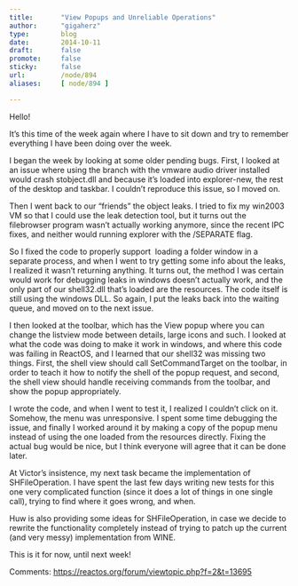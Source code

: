 ```yaml
---
title:       "View Popups and Unreliable Operations"
author:      "gigaherz"
type:        blog
date:        2014-10-11
draft:       false
promote:     false
sticky:      false
url:         /node/894
aliases:     [ node/894 ]

---
```


<p>Hello!</p>
<p>It’s this time of the week again where I have to sit down and try to remember everything I have been doing over the week.</p>
<p>I began the week by looking at some older pending bugs. First, I looked at an issue where using the branch with the vmware audio driver installed would crash stobject.dll and because it’s loaded into explorer-new, the rest of the desktop and taskbar. I couldn’t reproduce this issue, so I moved on.</p>
<p>Then I went back to our “friends” the object leaks. I tried to fix my win2003 VM so that I could use the leak detection tool, but it turns out the filebrowser program wasn’t actually working anymore, since the recent IPC fixes, and neither would running explorer with the /SEPARATE flag.</p>
<p>So I fixed the code to properly support &nbsp;loading a folder window in a separate process, and when I went to try getting some info about the leaks, I realized it wasn’t returning anything. It turns out, the method I was certain would work for debugging leaks in windows doesn’t actually work, and the only part of our shell32.dll that’s loaded are the resources. The code itself is still using the windows DLL. So again, I put the leaks back into the waiting queue, and moved on to the next issue.</p>
<p>I then looked at the toolbar, which has the View popup where you can change the listview mode between details, large icons and such. I looked at what the code was doing to make it work in windows, and where this code was failing in ReactOS, and I learned that our shell32 was missing two things. First, the shell view should call SetCommandTarget on the toolbar, in order to teach it how to notify the shell of the popup request, and second, the shell view should handle receiving commands from the toolbar, and show the popup appropriately.</p>
<p>I wrote the code, and when I went to test it, I realized I couldn’t click on it. Somehow, the menu was unresponsive. I spent some time debugging the issue, and finally I worked around it by making a copy of the popup menu instead of using the one loaded from the resources directly. Fixing the actual bug would be nice, but I think everyone will agree that it can be done later.</p>
<p>At Victor’s insistence, my next task became the implementation of SHFileOperation. I have spent the last few days writing new tests for this one very complicated function (since it does a lot of things in one single call), trying to find where it goes wrong, and when.</p>
<p>Huw is also providing some ideas for SHFileOperation, in case we decide to rewrite the functionality completely instead of trying to patch up the current (and very messy) implementation from WINE.</p>
<p>This is it for now, until next week!</p>
<p>Comments: <a class="anti-aede-checked" href="https://reactos.org/forum/viewtopic.php?f=2&amp;t=13695" target="_blank">https://reactos.org/forum/viewtopic.php?f=2&amp;t=13695</a></p>

